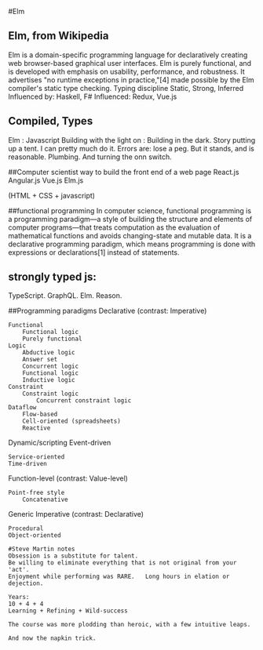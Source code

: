 #Elm

## Elm, from Wikipedia
Elm is a domain-specific programming language for declaratively creating web browser-based graphical user interfaces. Elm is purely functional, and is developed with emphasis on usability, performance, and robustness. It advertises "no runtime exceptions in practice,"[4] made possible by the Elm compiler's static type checking. 
Typing discipline	Static, Strong, Inferred
Influenced by:  Haskell, F#
Influenced: Redux, Vue.js

## Compiled, Types
Elm : Javascript
Building with the light on : Building in the dark. 
Story putting up a tent.  I can pretty much do it.  Errors are: lose a peg.  But it stands, and is reasonable.
Plumbing.  And turning the onn switch.   

##Computer scientist way to build the front end of a web page
React.js
Angular.js
Vue.js
Elm.js

(HTML + CSS + javascript)


##functional programming
In computer science, functional programming is a programming paradigm—a style of building the structure and elements of computer programs—that treats computation as the evaluation of mathematical functions and avoids changing-state and mutable data. It is a declarative programming paradigm, which means programming is done with expressions or declarations[1] instead of statements. 

## strongly typed js:
TypeScript. GraphQL. Elm. Reason.

##Programming paradigms
Declarative (contrast: Imperative)

    Functional
        Functional logic
        Purely functional
    Logic
        Abductive logic
        Answer set
        Concurrent logic
        Functional logic
        Inductive logic
    Constraint
        Constraint logic
            Concurrent constraint logic
    Dataflow
        Flow-based
        Cell-oriented (spreadsheets)
        Reactive

Dynamic/scripting
Event-driven

    Service-oriented
    Time-driven

Function-level (contrast: Value-level)

    Point-free style
        Concatenative

Generic
Imperative (contrast: Declarative)

    Procedural
    Object-oriented
	
	#Steve Martin notes
	Obsession is a substitute for talent. 
	Be willing to eliminate everything that is not original from your 'act'.
	Enjoyment while performing was RARE.   Long hours in elation or dejection.
	
	Years:
	10 + 4 + 4 
	Learning + Refining + Wild-success
	
	The course was more plodding than heroic, with a few intuitive leaps.
	
	And now the napkin trick.
	
	